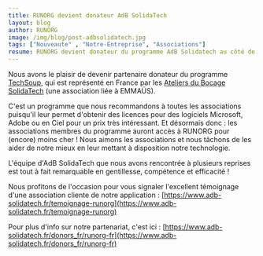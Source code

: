 ```yaml
---
title: RUNORG devient donateur AdB SolidaTech
layout: blog
author: RUNORG
image: /img/blog/post-adbsolidatech.jpg
tags: ["Nouveaute" , "Notre-Entreprise", "Associations"]
resume: RUNORG devient donateur du programme AdB Solidatech au côté de grands comptes de l'industrie informatique.
--- 
```

Nous avons le plaisir de devenir partenaire donateur du programme [TechSoup](http://www.techsoup.org/), qui est représenté en France par les [Ateliers du Bocage SolidaTech](https://www.adb-solidatech.fr/) (une association liée à EMMAÜS). 

C'est un programme que nous recommandons à toutes les associations puisqu'il leur permet d'obtenir des licences pour des logiciels Microsoft, Adobe ou en Ciel pour un prix très intéressant. Et désormais donc : les associations membres du programme auront accès à RUNORG pour (encore) moins cher ! Nous aimons les associations et nous tâchons de les aider de notre mieux en leur mettant à disposition notre technologie.

L'équipe d'AdB SolidaTech que nous avons rencontrée à plusieurs reprises est tout à fait remarquable en gentillesse, compétence et efficacité !

Nous profitons de l'occasion pour vous signaler l'excellent témoignage d'une association cliente de notre application : [https://www.adb-solidatech.fr/temoignage-runorg](https://www.adb-solidatech.fr/temoignage-runorg)

Pour plus d'info sur notre partenariat, c'est ici : [https://www.adb-solidatech.fr/donors_fr/runorg-fr](https://www.adb-solidatech.fr/donors_fr/runorg-fr)

